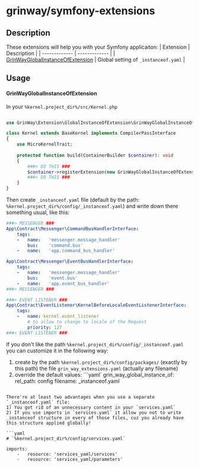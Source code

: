 # grinway/symfony-extensions

## Description

These extensions will help you with your Symfony applicaiton:
| Extension | Description |
| ------------- | ------------- |
| [GrinWayGlobalInstanceOfExtension](https://github.com/GrinWay/extensions/blob/main/src/GlobalInstanceOfExtension/GrinWayGlobalInstanceOfExtension.php) | Global setting of `_instanceof.yaml` |

## Usage

#### GrinWayGlobalInstanceOfExtension

In your `%kernel.project_dir%/src/Kernel.php`

```php

use GrinWay\Extension\GlobalInstanceOfExtension\GrinWayGlobalInstanceOfExtension;

class Kernel extends BaseKernel implements CompilerPassInterface
{
    use MicroKernelTrait;
    
    protected function build(ContainerBuilder $container): void
    {
        ###> DO THIS ###
        $container->registerExtension(new GrinWayGlobalInstanceOfExtension());
        ###< DO THIS ###
    }
}
```

Then create `_instanceof.yaml` file (default by the path: `%kernel.project_dir%/config/_instanceof.yaml`)
and write down there something usual, like this:

```yaml
###> MESSENGER ###
App\Contract\Messenger\CommandBusHandlerInterface:
    tags:
    -   name:   'messenger.message_handler'
        bus:    'command.bus'
    -   name:   'app.command_bus_handler'

App\Contract\Messenger\EventBusHandlerInterface:
    tags:
    -   name:   'messenger.message_handler'
        bus:    'event.bus'
    -   name:   'app.event_bus_handler'
###< MESSENGER ###

###> EVENT LISTENER ###
App\Contract\EventListener\KernelBeforeLocaleEventListenerInterface:
    tags:
    -   name: kernel.event_listener
        # to allow to change to locale of the Request
        priority: 127
###< EVENT LISTENER ###
```

If you don't like the path `%kernel.project_dir%/config/_instanceof.yaml`
you can customize it in the following way:

1) create by the path `%kernel.project_dir%/config/packages/` (exactly by this path) the file `grin_way_extensions.yaml` (actually any filename)
2) override the default values:
```yaml`
grin_way_global_instance_of:
    rel_path: config
    filename: _instanceof.yaml
```

There're at least two advantages when you use a separate `_instanceof.yaml` file:
1) You got rid of an unnecessary content in your `services.yaml`
2) If you use imports in `services.yaml` it allow you not to write _instanceof structure in every of those files, cuz you already have this structure applied globally!

```yaml
# `%kernel.project_dir%/config/services.yaml`

imports:
    -   resource: 'services_yaml/services'
    -   resource: 'services_yaml/parameters'
```